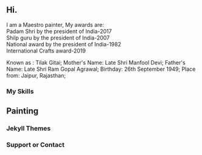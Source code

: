 ## Hi.

I am a Maestro painter, My awards are:                 
Padam Shri by the president of India-2017          
Shilp guru by the president of India-2007          
National award by the president of India-1982           
International Crafts award-2019                                       

Known as : Tilak Gitai;
Mother's Name: Late Shri Manfool Devi;
Father's Name: Late Shri Ram Gopal Agrawal;
Birthday: 26th September 1949;
Place from: Jaipur, Rajasthan;
   
### My Skills
<h2>Painting</h2>

### Jekyll Themes


### Support or Contact

